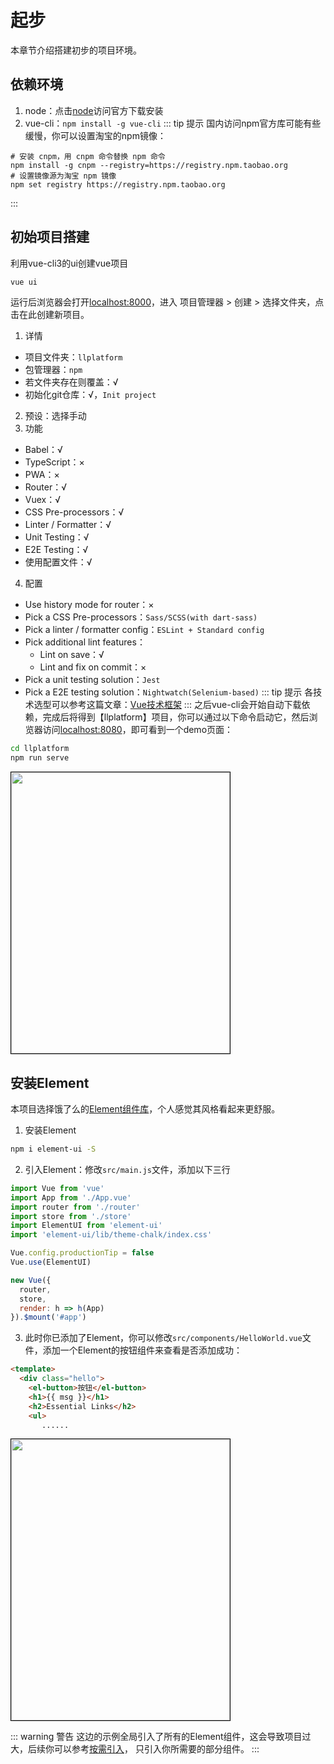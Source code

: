 # 起步
本章节介绍搭建初步的项目环境。

## 依赖环境
1. node：点击[node](https://nodejs.org/zh-cn/)访问官方下载安装
2. vue-cli：`npm install -g vue-cli`
::: tip 提示
国内访问npm官方库可能有些缓慢，你可以设置淘宝的npm镜像：
```
# 安装 cnpm，用 cnpm 命令替换 npm 命令
npm install -g cnpm --registry=https://registry.npm.taobao.org
# 设置镜像源为淘宝 npm 镜像
npm set registry https://registry.npm.taobao.org
```
:::

## 初始项目搭建
利用vue-cli3的ui创建vue项目
``` bash
vue ui
```
运行后浏览器会打开[localhost:8000](localhost:8000)，进入 项目管理器 > 创建 > 选择文件夹，点击在此创建新项目。
1. 详情
  - 项目文件夹：`llplatform`
  - 包管理器：`npm`
  - 若文件夹存在则覆盖：√
  - 初始化git仓库：√，`Init project`
2. 预设：选择手动
3. 功能
  - Babel：√
  - TypeScript：×
  - PWA：×
  - Router：√
  - Vuex：√
  - CSS Pre-processors：√
  - Linter / Formatter：√
  - Unit Testing：√
  - E2E Testing：√
  - 使用配置文件：√
4. 配置
  - Use history mode for router：×
  - Pick a CSS Pre-processors：`Sass/SCSS(with dart-sass)`
  - Pick a linter / formatter config：`ESLint + Standard config`
  - Pick additional lint features：
    - Lint on save：√
    - Lint and fix on commit：×
  - Pick a unit testing solution：`Jest`
  - Pick a E2E testing solution：`Nightwatch(Selenium-based)`
::: tip 提示
各技术选型可以参考这篇文章：[Vue技术框架](https://linjinze999.github.io/learning/vue/technology.html)
:::
之后vue-cli会开始自动下载依赖，完成后将得到【llplatform】项目，你可以通过以下命令启动它，然后浏览器访问[localhost:8080](localhost:8080)，即可看到一个demo页面：
``` bash
cd llplatform
npm run serve
```
<img src="/assets/img/vue-llplatform/start-demo.PNG" height="450" width="350" style="border: 1px solid #000">

## 安装Element
本项目选择饿了么的[Element组件库](http://element-cn.eleme.io/#/zh-CN/component/installation)，个人感觉其风格看起来更舒服。
1. 安装Element
``` bash
npm i element-ui -S
```
2. 引入Element：修改`src/main.js`文件，添加以下三行
``` js {5,6,9}
import Vue from 'vue'
import App from './App.vue'
import router from './router'
import store from './store'
import ElementUI from 'element-ui'
import 'element-ui/lib/theme-chalk/index.css'

Vue.config.productionTip = false
Vue.use(ElementUI)

new Vue({
  router,
  store,
  render: h => h(App)
}).$mount('#app')

```
3. 此时你已添加了Element，你可以修改`src/components/HelloWorld.vue`文件，添加一个Element的按钮组件来查看是否添加成功：
``` html {3}
<template>
  <div class="hello">
    <el-button>按钮</el-button>
    <h1>{{ msg }}</h1>
    <h2>Essential Links</h2>
    <ul>
       ......
```

<img src="/assets/img/vue-llplatform/start-demo-element.PNG" height="450" width="350" style="border: 1px solid #000">

::: warning 警告
这边的示例全局引入了所有的Element组件，这会导致项目过大，后续你可以参考[按需引入](https://element.eleme.io/#/zh-CN/component/quickstart#an-xu-yin-ru)，
只引入你所需要的部分组件。
:::
